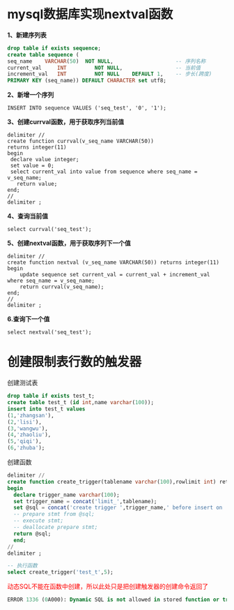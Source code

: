 # mysql数据库实现nextval函数

**1、新建序列表**

~~~sql
drop table if exists sequence;
create table sequence (       
seq_name    VARCHAR(50)  NOT NULL,                    -- 序列名称
current_val     INT         NOT NULL,                 -- 当前值
increment_val   INT         NOT NULL    DEFAULT 1,    -- 步长(跨度)       
PRIMARY KEY (seq_name)) DEFAULT CHARACTER set utf8;
~~~

**2、新增一个序列**

~~~shell
INSERT INTO sequence VALUES ('seq_test', '0', '1');
~~~

**3、创建currval函数，用于获取序列当前值**

~~~shell
delimiter //
create function currval(v_seq_name VARCHAR(50))   
returns integer(11) 
begin
 declare value integer;
 set value = 0;
 select current_val into value from sequence where seq_name = v_seq_name;
   return value;
end;
//
delimiter ;
~~~

**4、查询当前值**

~~~shell
select currval('seq_test');
~~~

**5、创建nextval函数，用于获取序列下一个值**

~~~shell
delimiter //
create function nextval (v_seq_name VARCHAR(50)) returns integer(11) 
begin
    update sequence set current_val = current_val + increment_val  where seq_name = v_seq_name;
    return currval(v_seq_name);
end;
//
delimiter ;
~~~

**6.查询下一个值**

~~~shell
select nextval('seq_test');
~~~

# 创建限制表行数的触发器

创建测试表

~~~sql
drop table if exists test_t;
create table test_t (id int,name varchar(100));
insert into test_t values
(1,'zhangsan'),
(2,'lisi'),
(3,'wangwu'),
(4,'zhaoliu'),
(5,'qiqi'),
(6,'zhuba');
~~~



创建函数

```sql
delimiter //
create function create_trigger(tablename varchar(100),rowlimit int) returns text
begin
  declare trigger_name varchar(100);
  set trigger_name = concat('limit_',tablename);
  set @sql = concat('create trigger ',trigger_name,' before insert on ',tablename,' for each row begin declare row_count int;select count(*) into row_count from ',tablename,';if row_count >',rowlimit,' then signal sqlstate ''45000'' set message_text = ''Exceeded maximun row count'';end if;end;');
  -- prepare stmt from @sql;
  -- execute stmt;
  -- deallocate prepare stmt;
  return @sql;
  end;
//
delimiter ;

-- 执行函数
select create_trigger('test_t',5);
```

<font color='red'>动态SQL不能在函数中创建，所以此处只是把创建触发器的创建命令返回了</font>

~~~sql
ERROR 1336 (0A000): Dynamic SQL is not allowed in stored function or trigger
~~~

